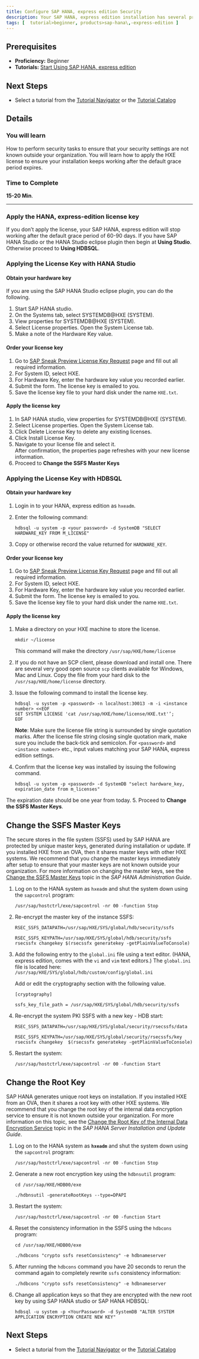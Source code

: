 ```yaml
---
title: Configure SAP HANA, express edition Security
description: Your SAP HANA, express edition installation has several preconfigured security settings. Before using SAP HANA, express edition, complete these security tasks.
tags: [  tutorial>beginner, products>sap-hana\,-express-edition ]
---
```

## Prerequisites  
 - **Proficiency:** Beginner
 - **Tutorials:** [Start Using SAP HANA, express edition](http://go.sap.com/developer/tutorials/hxe-ua-getting-started-vm.html)

## Next Steps
 - Select a tutorial from the [Tutorial Navigator](http://go.sap.com/developer/tutorial-navigator.html) or the [Tutorial Catalog](http://go.sap.com/developer/tutorials.html)

## Details
### You will learn  
How to perform security tasks to ensure that your security settings are not known outside your organization. You will learn how to apply the HXE license to ensure your installation keeps working after the default grace period expires.

### Time to Complete
**15-20 Min**.

---

### Apply the HANA, express-edition license key
If you don’t apply the license, your SAP HANA, express edition will stop working after the default grace period of 60-90 days. If you have SAP HANA Studio or the HANA Studio eclipse plugin then begin at **Using Studio**. Otherwise proceed to **Using HDBSQL**.

### Applying the License Key with HANA Studio

#### Obtain your hardware key
If you are using the SAP HANA Studio eclipse plugin, you can do the following.
1. Start SAP HANA studio.
2.	On the Systems tab, select SYSTEMDB@HXE (SYSTEM).
3.	View properties for SYSTEMDB@HXE (SYSTEM).
4.	Select License properties. Open the System License tab.
5.	Make a note of the Hardware Key value.

#### Order your license key
1. Go to [SAP Sneak Preview License Key Request](http://sap.com/minisap) page and fill out all required information.
2.	For System ID, select HXE.
3.	For Hardware Key, enter the hardware key value you recorded earlier.
4.	Submit the form. The license key is emailed to you.
5.  Save the license key file to your hard disk under the name `HXE.txt`.

#### Apply the license key
1.	In SAP HANA studio, view properties for SYSTEMDB@HXE (SYSTEM).
2.	Select License properties. Open the System License tab.
3.	Click Delete License Key to delete any existing licenses.
4.	Click Install License Key.
5.	Navigate to your license file and select it.  
After confirmation, the properties page refreshes with your new license information.
6. Proceed to **Change the SSFS Master Keys**

### Applying the License Key with HDBSQL

#### Obtain your hardware key
1. Login in to your HANA, express edition as `hxeadm`.
2.	Enter the following command:

    `hdbsql -u system -p <your password> -d SystemDB "SELECT HARDWARE_KEY FROM M_LICENSE"`

3.	Copy or otherwise record the value returned for `HARDWARE_KEY`.

#### Order your license key
1. Go to [SAP Sneak Preview License Key Request](http://sap.com/minisap) page and fill out all required information.
2.	For System ID, select HXE.
3.	For Hardware Key, enter the hardware key value you recorded earlier.
4.	Submit the form. The license key is emailed to you.
5.  Save the license key file to your hard disk under the name `HXE.txt`.

#### Apply the license key

1.	Make a directory on your HXE machine to store the license.

    `mkdir ~/license`

    This command will make the directory `/usr/sap/HXE/home/license`
2. If you do not have an SCP client, please download and install one. There are several very good open source `scp` clients available for Windows, Mac and Linux. Copy the file from your hard disk to the `/usr/sap/HXE/home/license` directory.
3. Issue the following command to install the license key.

    `hdbsql -u system -p <password> -n localhost:30013 -m -i <instance number> <<EOF`  
    `SET SYSTEM LICENSE 'cat /usr/sap/HXE/home/license/HXE.txt'’;`  
    `EOF`

    **Note**: Make sure the license file string is surrounded by single quotation marks. After the license file string closing single quotation mark, make sure you include the back-tick and semicolon. For `<password>` and `<instance number>` etc., input values matching your SAP HANA, express edition settings.

4.	Confirm that the license key was installed by issuing the following command.

    `hdbsql -u system -p <password> -d SystemDB "select hardware_key, expiration_date from m_licenses"`

 The expiration date should be one year from today.
5. Proceed to **Change the SSFS Master Keys**.


## Change the SSFS Master Keys
The secure stores in the file system (SSFS) used by SAP HANA are protected by unique master keys, generated during installation or update. If you installed HXE from an OVA, then it shares master keys with other HXE systems. We recommend that you change the master keys immediately after setup to ensure that your master keys are not known outside your organization. For more information on changing the master keys, see the [Change the SSFS Master Keys](https://help.sap.com/saphelp_hanaplatform/helpdata/en/58/1593c48739431caaccc3d2ef55c23f/frameset.htm) topic in the *SAP HANA Administration Guide*.

1. Log on to the HANA system as `hxeadm` and shut the system down using the `sapcontrol` program:

    `/usr/sap/hostctrl/exe/sapcontrol -nr 00 -function Stop`

2. Re-encrypt the master key of the instance SSFS:  

    `RSEC_SSFS_DATAPATH=/usr/sap/HXE/SYS/global/hdb/security/ssfs`

    `RSEC_SSFS_KEYPATH=/usr/sap/HXE/SYS/global/hdb/security/ssfs rsecssfx changekey $(rsecssfx generatekey -getPlainValueToConsole)`

3. Add the following entry to the `global.ini` file using a text editor. (HANA, express edition, comes with the `vi` and `vim` text editors.) The `global.ini` file is located here:    `/usr/sap/HXE/SYS/global/hdb/custom/config/global.ini`

    Add or edit the cryptography section with the following value.

    `[cryptography]`

    `ssfs_key_file_path = /usr/sap/HXE/SYS/global/hdb/security/ssfs`

4. Re-encrypt the system PKI SSFS with a new key - HDB start:  

    `RSEC_SSFS_DATAPATH=/usr/sap/HXE/SYS/global/security/rsecssfs/data`

    `RSEC_SSFS_KEYPATH=/usr/sap/HXE/SYS/global/security/rsecssfs/key rsecssfx changekey  $(rsecssfx generatekey -getPlainValueToConsole)`

5.	Restart the system:  

    `/usr/sap/hostctrl/exe/sapcontrol -nr 00 -function Start`


## Change the Root Key
SAP HANA generates unique root keys on installation. If you installed HXE from an OVA, then it shares a root key with other HXE systems. We recommend that you change the root key of the internal data encryption service to ensure it is not known outside your organization. For more information on this topic, see the [Change the Root Key of the Internal Data Encryption Service](https://help.sap.com/saphelp_hanaplatform/helpdata/en/8f/bb69c47c224b3292ba078684f176e3/frameset.htm) topic in the *SAP HANA Server Installation and Update Guide*.

1. Log on to the HANA system as **`hxeadm`** and shut the system down using the `sapcontrol` program:  

    `/usr/sap/hostctrl/exe/sapcontrol -nr 00 -function Stop`

2. Generate a new root encryption key using the `hdbnsutil` program:  

    `cd /usr/sap/HXE/HDB00/exe`

    `./hdbnsutil -generateRootKeys --type=DPAPI`

3. Restart the system:  

    `/usr/sap/hostctrl/exe/sapcontrol -nr 00 -function Start`

4. Reset the consistency information in the SSFS using the `hdbcons` program:  

    `cd /usr/sap/HXE/HDB00/exe`

    `./hdbcons "crypto ssfs resetConsistency" -e hdbnameserver`

5. After running the `hdbcons` command you have 20 seconds to rerun the command again to completely rewrite `ssfs` consistency information:  

    `./hdbcons "crypto ssfs resetConsistency" -e hdbnameserver`

6. Change all application keys so that they are encrypted with the new root key by using SAP HANA studio or SAP HANA HDBSQL:  

    `hdbsql -u system -p <YourPassword> -d SystemDB "ALTER SYSTEM APPLICATION ENCRYPTION CREATE NEW KEY"`


## Next Steps
 - Select a tutorial from the [Tutorial Navigator](http://go.sap.com/developer/tutorial-navigator.html) or the [Tutorial Catalog](http://go.sap.com/developer/tutorials.html)
